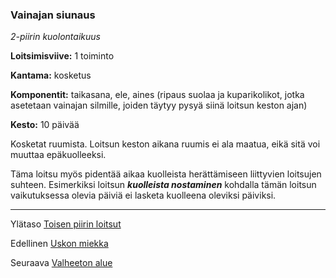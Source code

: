 ### Vainajan siunaus

*2-piirin kuolontaikuus*

**Loitsimisviive:** 1 toiminto

**Kantama:** kosketus

**Komponentit:** taikasana, ele, aines (ripaus suolaa ja kuparikolikot, jotka asetetaan vainajan silmille, joiden täytyy pysyä siinä loitsun keston ajan)

**Kesto:** 10 päivää

Kosketat ruumista. Loitsun keston aikana ruumis ei ala maatua, eikä sitä voi muuttaa epäkuolleeksi.

Täma loitsu myös pidentää aikaa kuolleista herättämiseen liittyvien loitsujen suhteen. Esimerkiksi loitsun ***kuolleista nostaminen*** kohdalla tämän loitsun vaikutuksessa olevia päiviä ei lasketa kuolleena oleviksi päiviksi.

----

Ylätaso [Toisen piirin loitsut](2_piirin_loitsut.md)

Edellinen [Uskon miekka](Uskon_miekka.md)

Seuraava [Valheeton alue](Valheeton_alue.md)
